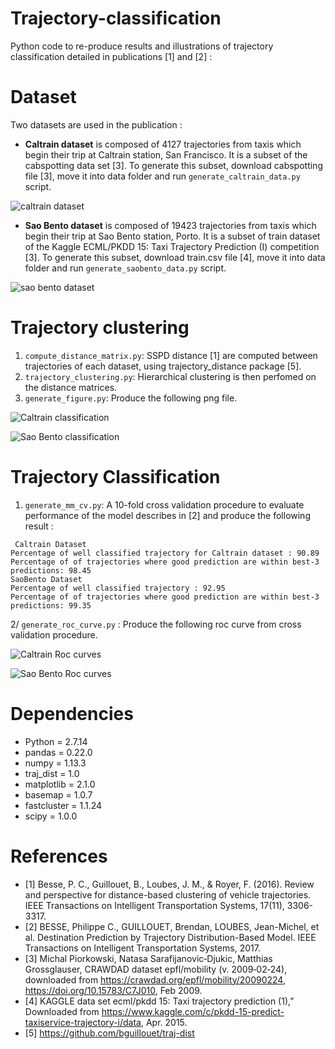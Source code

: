 # Trajectory-classification #

Python code to re-produce results and illustrations of trajectory classification detailed in publications [1] and [2] :


# Dataset

Two datasets are used in the publication :

* **Caltrain dataset** is composed of 4127 trajectories from taxis which begin their trip at Caltrain station, San Francisco.
It is a subset of the cabspotting data set [3].
 To generate this subset, download cabspotting file [3], move it into data folder and run `generate_caltrain_data.py`
script.

![caltrain dataset](https://raw.githubusercontent.com/bguillouet/trajectory_classification/master/plot/caltrain_dataset.png)

* **Sao Bento dataset** is composed of 19423 trajectories from taxis which begin their trip at Sao Bento station, Porto.
It is a subset of train dataset of the Kaggle ECML/PKDD 15: Taxi Trajectory Prediction (I) competition [3].
To generate this subset, download train.csv file [4], move it into data folder and run `generate_saobento_data.py`
script.

![sao bento dataset](https://raw.githubusercontent.com/bguillouet/trajectory_classification/master/plot/sao_bento_dataset.png)


# Trajectory clustering

 1. `compute_distance_matrix.py`: SSPD distance [1] are computed between trajectories of each dataset, using trajectory_distance package [5].
 2. `trajectory_clustering.py`: Hierarchical clustering is then perfomed on the distance matrices.
 3. `generate_figure.py`: Produce the following png file.
 
![Caltrain classification](https://raw.githubusercontent.com/bguillouet/trajectory_classification/master/plot/caltrain_trajectory_clustering.png)

![Sao Bento classification](https://raw.githubusercontent.com/bguillouet/trajectory_classification/master/plot/sao_bento_trajectory_clustering.png)

 
 # Trajectory Classification
 
 1. `generate_mm_cv.py`: A 10-fold cross validation procedure to evaluate performance of the model describes in [2]
and produce the following result : 
```
 Caltrain Dataset
Percentage of well classified trajectory for Caltrain dataset : 90.89
Percentage of of trajectories where good prediction are within best-3 predictions: 98.45
SaoBento Dataset
Percentage of well classified trajectory : 92.95
Percentage of of trajectories where good prediction are within best-3 predictions: 99.35
```

2/ `generate_roc_curve.py` : Produce the following roc curve from cross validation procedure.

![Caltrain Roc curves](https://raw.githubusercontent.com/bguillouet/trajectory_classification/master/plot/Caltrain_roc.png)

![Sao Bento Roc curves](https://raw.githubusercontent.com/bguillouet/trajectory_classification/master/plot/Saobento_roc.png)

 
 # Dependencies
 
 * Python = 2.7.14
 * pandas = 0.22.0
 * numpy = 1.13.3
 * traj_dist = 1.0
 * matplotlib = 2.1.0
 * basemap = 1.0.7
 * fastcluster = 1.1.24
 * scipy = 1.0.0
 
# References 
* [1] Besse, P. C., Guillouet, B., Loubes, J. M., & Royer, F. (2016). Review and perspective for distance-based clustering of vehicle trajectories. IEEE Transactions on Intelligent Transportation Systems, 17(11), 3306-3317.
* [2] BESSE, Philippe C., GUILLOUET, Brendan, LOUBES, Jean-Michel, et al. Destination Prediction by Trajectory Distribution-Based Model. IEEE Transactions on Intelligent Transportation Systems, 2017.
* [3] Michal Piorkowski, Natasa Sarafijanovic‑Djukic, Matthias Grossglauser, CRAWDAD dataset epfl/mobility (v. 2009‑02‑24), downloaded from https://crawdad.org/epfl/mobility/20090224, https://doi.org/10.15783/C7J010, Feb 2009.
* [4] KAGGLE data set ecml/pkdd 15: Taxi trajectory prediction (1),” Downloaded from https://www.kaggle.com/c/pkdd-15-predict-taxiservice-trajectory-i/data, Apr. 2015.
* [5] https://github.com/bguillouet/traj-dist